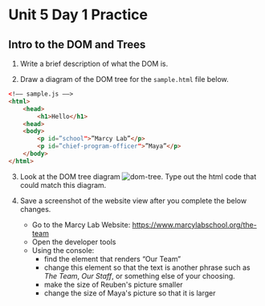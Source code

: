 # Unit 5 Day 1 Practice
## Intro to the DOM and Trees

1. Write a brief description of what the DOM is.

2. Draw a diagram of the DOM tree for the `sample.html` file below.

```html
<!–– sample.js ––>
<html>
    <head>
        <h1>Hello</h1>
    <head>
    <body>
        <p id=”school">”Marcy Lab”</p>
        <p id=”chief-program-officer">”Maya”</p>
    </body>
</html>
```

3. Look at the DOM tree diagram
![dom-tree](https://github.com/The-Marcy-Lab-School/se-unit-5-DOM/blob/add-days-one-two/lesson-1-intro-to-dom/dom-tree-diagram.png).
Type out the html code that could match this diagram.

 
4.  Save a screenshot of the website view after you complete the below changes.
    - Go to the Marcy Lab Website: https://www.marcylabschool.org/the-team
    - Open the developer tools
    - Using the console:
        - find the element that renders “Our Team”
        - change this element so that the text is another phrase such as _The Team_, _Our Staff_, or something else of your choosing.
        - make the size of Reuben's picture smaller
        - change the size of Maya's picture so that it is larger
